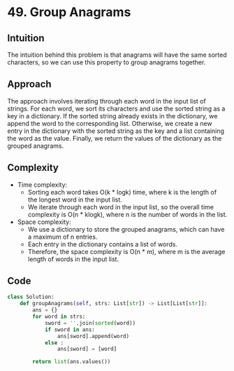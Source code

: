 # 49. Group Anagrams

## Intuition
The intuition behind this problem is that anagrams will have the same sorted characters, so we can use this property to group anagrams together.

## Approach
The approach involves iterating through each word in the input list of strings. For each word, we sort its characters and use the sorted string as a key in a dictionary. If the sorted string already exists in the dictionary, we append the word to the corresponding list. Otherwise, we create a new entry in the dictionary with the sorted string as the key and a list containing the word as the value. Finally, we return the values of the dictionary as the grouped anagrams.

## Complexity
- Time complexity:
  - Sorting each word takes O(k * logk) time, where k is the length of the longest word in the input list.
  - We iterate through each word in the input list, so the overall time complexity is O(n * klogk), where n is the number of words in the list.
- Space complexity:
  - We use a dictionary to store the grouped anagrams, which can have a maximum of n entries.
  - Each entry in the dictionary contains a list of words.
  - Therefore, the space complexity is O(n * m), where m is the average length of words in the input list.

## Code
``` python 
class Solution:
    def groupAnagrams(self, strs: List[str]) -> List[List[str]]:
        ans = {}
        for word in strs:
            sword = ''.join(sorted(word))
            if sword in ans:
                ans[sword].append(word)
            else :
                ans[sword] = [word]

        return list(ans.values())
        
```
